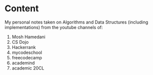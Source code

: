 # Content

My personal notes taken on Algorithms and Data Structures (including implementations) from the youtube channels of:

1. Mosh Hamedani
2. CS Dojo
3. Hackerrank
4. mycodeschool
5. freecodecamp
6. academind
7. academic 20CL
